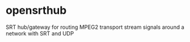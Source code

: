 # opensrthub
SRT hub/gateway for routing MPEG2 transport stream signals around a network with SRT and UDP
